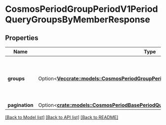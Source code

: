 # CosmosPeriodGroupPeriodV1PeriodQueryGroupsByMemberResponse

## Properties

Name | Type | Description | Notes
------------ | ------------- | ------------- | -------------
**groups** | Option<[**Vec<crate::models::CosmosPeriodGroupPeriodV1PeriodGroupInfo>**](cosmos.group.v1.GroupInfo.md)> | groups are the groups info with the provided group member. | [optional]
**pagination** | Option<[**crate::models::CosmosPeriodBasePeriodQueryPeriodV1beta1PeriodPageResponse**](cosmos.base.query.v1beta1.PageResponse.md)> |  | [optional]

[[Back to Model list]](../README.md#documentation-for-models) [[Back to API list]](../README.md#documentation-for-api-endpoints) [[Back to README]](../README.md)


